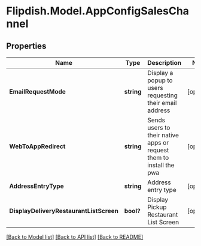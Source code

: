 # Flipdish.Model.AppConfigSalesChannel
## Properties

Name | Type | Description | Notes
------------ | ------------- | ------------- | -------------
**EmailRequestMode** | **string** | Display a popup to users requesting their email address | [optional] 
**WebToAppRedirect** | **string** | Sends users to their native apps or request them to install the pwa | [optional] 
**AddressEntryType** | **string** | Address entry type | [optional] 
**DisplayDeliveryRestaurantListScreen** | **bool?** | Display Pickup Restaurant List Screen | [optional] 

[[Back to Model list]](../README.md#documentation-for-models) [[Back to API list]](../README.md#documentation-for-api-endpoints) [[Back to README]](../README.md)


